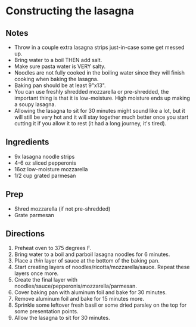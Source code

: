 Constructing the lasagna
========================

Notes
-----
* Throw in a couple extra lasagna strips just-in-case some get messed up.
* Bring water to a boil THEN add salt.
* Make sure pasta water is VERY salty.
* Noodles are not fully cooked in the boiling water since they will finish cooking when baking the lasagna.
* Baking pan should be at least 9"x13".
* You can use freshly shredded mozzarella or pre-shredded, the important thing is that it is low-moisture. High moisture ends up making a soupy lasagna.
* Allowing the lasagna to sit for 30 minutes might sound like a lot, but it will still be very hot and it will stay together much better once you start cutting it if you allow it to rest (it had a long journey, it's tired).

Ingredients
-----------
* 9x lasagna noodle strips
* 4-6 oz sliced pepperonis
* 16oz low-moisture mozzarella
* 1/2 cup grated parmesan

Prep
----
* Shred mozzarella (if not pre-shredded)
* Grate parmesan

Directions
----------
1. Preheat oven to 375 degrees F.
2. Bring water to a boil and parboil lasagna noodles for 6 minutes.
3. Place a *thin* layer of sauce at the bottom of the baking pan.
4. Start creating layers of noodles/ricotta/mozzarella/sauce. Repeat these layers once more.
5. Create the final layer with noodles/sauce/pepperonis/mozzarella/parmesan.
6. Cover baking pan with aluminum foil and bake for 30 minutes.
7. Remove aluminum foil and bake for 15 minutes more.
8. Sprinkle some leftover fresh basil or some dried parsley on the top for some presentation points.
9. Allow the lasagna to sit for 30 minutes.
